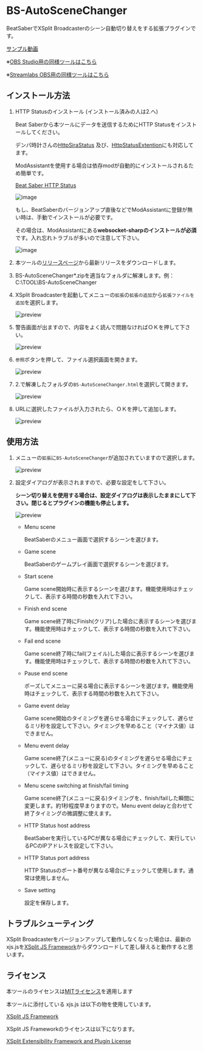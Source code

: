 # BS-AutoSceneChanger
BeatSaberでXSplit Broadcasterのシーン自動切り替えをする拡張プラグインです。

[サンプル動画](https://twitter.com/rynan4818/status/1384522716795994131)

※[OBS Studio用の同様ツールはこちら](https://github.com/rynan4818/obs-control)

※[Streamlabs OBS用の同様ツールはこちら](https://github.com/rynan4818/Streamlabs-obs-control)

## インストール方法

 1. HTTP Statusのインストール (インストール済みの人は2.へ)

    Beat Saberから本ツールにデータを送信するためにHTTP Statusをインストールしてください。

    デンパ時計さんの[HttpSiraStatus](https://github.com/denpadokei/beatsaber-http-status) 及び、[HttpStatusExtention](https://github.com/denpadokei/HttpStatusExtention)にも対応してます。

    ModAssistantを使用する場合は依存modが自動的にインストールされるため簡単です。

    [Beat Saber HTTP Status](https://github.com/opl-/beatsaber-http-status)

    ![image](https://rynan4818.github.io/beatsaber-overlay-httpstatus.png)
	
    もし、BeatSaberのバージョンアップ直後などでModAssistantに登録が無い時は、手動でインストールが必要です。

    その場合は、ModAssistantにある**websocket-sharpのインストールが必須**です。入れ忘れトラブルが多いので注意して下さい。

    ![image](https://rynan4818.github.io/beatsaber-overlay-websocket-sharp.png)

 2. 本ツールの[リリースページ](https://github.com/rynan4818/BS-AutoSceneChanger/releases)から最新リリースをダウンロードします。

 3. BS-AutoSceneChanger*.zipを適当なフォルダに解凍します。例：C:\TOOL\BS-AutoSceneChanger

 4. XSplit Broadcasterを起動してメニューの`拡張`の`拡張の追加`から`拡張ファイルを追加`を選択します。

    ![preview](https://rynan4818.github.io/bs_auto_scene_changer1.png)

 5. 警告画面が出ますので、内容をよく読んで問題なければＯＫを押して下さい。

    ![preview](https://rynan4818.github.io/bs_auto_scene_changer2.png)

 6. `参照`ボタンを押して、ファイル選択画面を開きます。

    ![preview](https://rynan4818.github.io/bs_auto_scene_changer3.png)

 7. 2.で解凍したフォルダの`BS-AutoSceneChanger.html`を選択して開きます。

    ![preview](https://rynan4818.github.io/bs_auto_scene_changer4.png)

 8. URLに選択したファイルが入力されたら、ＯＫを押して追加します。

    ![preview](https://rynan4818.github.io/bs_auto_scene_changer5.png)

## 使用方法

 1. メニューの`拡張`に`BS-AutoSceneChanger`が追加されていますので選択します。

    ![preview](https://rynan4818.github.io/bs_auto_scene_changer6.png)

 2. 設定ダイアログが表示されますので、必要な設定をして下さい。
 
     **シーン切り替えを使用する場合は、設定ダイアログは表示したままにして下さい。閉じるとプラグインの機能も停止します。**

    ![preview](https://rynan4818.github.io/bs_auto_scene_changer7.png)

    - Menu scene

        BeatSaberのメニュー画面で選択するシーンを選びます。
    - Game scene

        BeatSaberのゲームプレイ画面で選択するシーンを選びます。

    - Start scene

        Game scene開始時に表示するシーンを選びます。機能使用時はチェックして、表示する時間の秒数を入れて下さい。

    - Finish end scene

        Game scene終了時にFinish(クリア)した場合に表示するシーンを選びます。機能使用時はチェックして、表示する時間の秒数を入れて下さい。

    - Fail end scene

        Game scene終了時にfail(フェイル)した場合に表示するシーンを選びます。機能使用時はチェックして、表示する時間の秒数を入れて下さい。

    - Pause end scene

        ポーズしてメニューに戻る場合に表示するシーンを選びます。機能使用時はチェックして、表示する時間の秒数を入れて下さい。

    - Game event delay

        Game scene開始のタイミングを遅らせる場合にチェックして、遅らせるミリ秒を設定して下さい。タイミングを早めること（マイナス値）はできません。
    - Menu event delay

        Game scene終了(メニューに戻る)のタイミングを遅らせる場合にチェックして、遅らせるミリ秒を設定して下さい。タイミングを早めること（マイナス値）はできません。

    - Menu scene switching at finish/fail timing

        Game scene終了(メニューに戻る)タイミングを、finish/failした瞬間に変更します。約1秒程度早まりますので。Menu event delayと合わせて終了タイミングの微調整に使えます。

    - HTTP Status host address

        BeatSaberを実行しているPCが異なる場合にチェックして、実行しているPCのIPアドレスを設定して下さい。

    - HTTP Status port address

        HTTP Statusのポート番号が異なる場合にチェックして使用します。通常は使用しません。

    - Save setting

        設定を保存します。

## トラブルシューティング

XSplit Broadcasterをバージョンアップして動作しなくなった場合は、最新のxjs.jsを[XSplit JS Framework](https://xjsframework.github.io/)からダウンロードして差し替えると動作すると思います。

## ライセンス

本ツールのライセンスは[MITライセンス](https://github.com/rynan4818/BS-AutoSceneChanger/blob/main/LICENSE)を適用します

本ツールに添付している xjs.js は以下の物を使用しています。

[XSplit JS Framework](https://xjsframework.github.io/)

XSplit JS Frameworkのライセンスは以下になります。

[XSplit Extensibility Framework and Plugin License](https://github.com/SplitmediaLabsLimited/xjs/blob/master/LICENSE)

